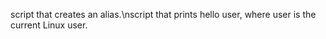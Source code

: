 script that creates an alias.\nscript that prints hello user, where user is the current Linux user.
